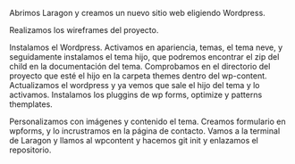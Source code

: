 Abrimos Laragon y creamos un nuevo sitio web eligiendo Wordpress.

Realizamos los wireframes del proyecto.

Instalamos el Wordpress. Activamos en apariencia, temas, el tema neve, y seguidamente instalamos el tema hijo, que podremos encontrar el zip del child en la documentación del tema. Comprobamos en el directorio del proyecto que esté el hijo en la carpeta themes dentro del wp-content. Actualizamos el wordpress y ya vemos que sale el hijo del tema y lo activamos. Instalamos los pluggins de wp forms, optimize y patterns themplates.

Personalizamos con imágenes y contenido el tema. Creamos formulario en wpforms, y lo incrustramos en la página de contacto. Vamos a la terminal de Laragon y llamos al wpcontent y hacemos git init y enlazamos el repositorio.
